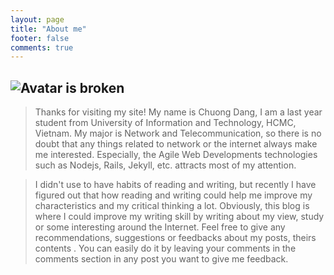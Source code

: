 ```yaml
---
layout: page
title: "About me"
footer: false
comments: true
---
```



![Avatar is broken](/images/bio-photo-alt.jpg "Avatar")
---
  
>Thanks for visiting my site! My name is Chuong Dang, I am a last year student from University of Information and Technology, HCMC, Vietnam. My major is Network and Telecommunication, so there is no doubt that any things related to network or the internet always make me interested. Especially, the Agile Web Developments technologies such as Nodejs, Rails, Jekyll, etc. attracts most of my attention.

>I didn't use to have habits of reading and writing, but recently I have figured out that how reading and writing could help me improve my characteristics and my critical thinking a lot. Obviously, this blog is where I could improve my writing skill by writing about my view, study or some interesting around the Internet. Feel free to give any recommendations, suggestions or feedbacks about my posts, theirs contents . You can easily do it by leaving your comments in the comments section in any post you want to give me feedback.

